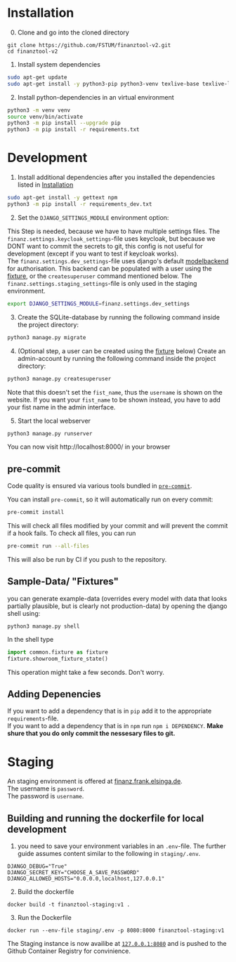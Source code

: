# Installation

0. Clone and go into the cloned directory

```
git clone https://github.com/FSTUM/finanztool-v2.git
cd finanztool-v2
```

1. Install system dependencies

```bash
sudo apt-get update
sudo apt-get install -y python3-pip python3-venv texlive-base texlive-lang-german texlive-fonts-recommended texlive-latex-extra
```

2. Install python-dependencies in an virtual environment

```bash
python3 -m venv venv
source venv/bin/activate
python3 -m pip install --upgrade pip
python3 -m pip install -r requirements.txt
```

# Development

1. Install additional dependencies after you installed the dependencies listed in [Installation](#installation)

```bash
sudo apt-get install -y gettext npm
python3 -m pip install -r requirements_dev.txt
```

2. Set the `DJANGO_SETTINGS_MODULE` environment option:

This Step is needed, because we have to have multiple settings files.
The `finanz.settings.keycloak_settings`-file uses keycloak, but because we DONT want to commit the secrets to git, this config is not useful for development (except if you want to test if keycloak works).  
The `finanz.settings.dev_settings`-file uses django's default [modelbackend](https://docs.djangoproject.com/en/3.2/ref/contrib/auth/) for authorisation.
This backend can be populated with a user using the [fixture](#sample-data-fixtures), or the `createsuperuser` command mentioned below.
The `finanz.settings.staging_settings`-file is only used in the staging environment.

```bash
export DJANGO_SETTINGS_MODULE=finanz.settings.dev_settings
```

3. Create the SQLite-database by running the following command inside the project directory:

```bash
python3 manage.py migrate
```

4. (Optional step, a user can be created using the [fixture](#sample-data-fixtures) below) Create an admin-account by running the following command inside the project directory:

```bash
python3 manage.py createsuperuser
```

Note that this doesn't set the `fist_name`, thus the `username` is shown on the website. If you want your `fist_name` to
be shown instead, you have to add your fist name in the admin interface.

5. Start the local webserver

```bash
python3 manage.py runserver
```

You can now visit http://localhost:8000/ in your browser

## pre-commit

Code quality is ensured via various tools bundled in [`pre-commit`](https://github.com/pre-commit/pre-commit/).

You can install `pre-commit`, so it will automatically run on every commit:

```bash
pre-commit install
```

This will check all files modified by your commit and will prevent the commit if a hook fails. To check all files, you
can run

```bash
pre-commit run --all-files
```

This will also be run by CI if you push to the repository.

## Sample-Data/ "Fixtures"

you can generate example-data (overrides every model with data that looks partially plausible, but is clearly not
production-data)
by opening the django shell using:

```shell
python3 manage.py shell
```

In the shell type

```python
import common.fixture as fixture
fixture.showroom_fixture_state()
```

This operation might take a few seconds. Don't worry.

## Adding Depenencies

If you want to add a dependency that is in `pip` add it to the appropriate `requirements`-file.  
If you want to add a dependency that is in `npm` run `npm i DEPENDENCY`. **Make shure that you do only commit the
nessesary files to git.**

# Staging

An staging environment is offered at [finanz.frank.elsinga.de](https://finanz.frank.elsinga.de).  
The username is `password`.  
The password is `username`.

## Building and running the dockerfile for local development

1. you need to save your environment variables in an `.env`-file.
   The further guide assumes content similar to the following in `staging/.env`.

```
DJANGO_DEBUG="True"
DJANGO_SECRET_KEY="CHOOSE_A_SAVE_PASSWORD"
DJANGO_ALLOWED_HOSTS="0.0.0.0,localhost,127.0.0.1"
```

2. Build the dockerfile

```
docker build -t finanztool-staging:v1 .
```

3. Run the Dockerfile

```
docker run --env-file staging/.env -p 8080:8000 finanztool-staging:v1
```

The Staging instance is now availibe at [`127.0.0.1:8080`](http://127.0.0.1:8080/) and is pushed to the Github Container Registry for convinience.
